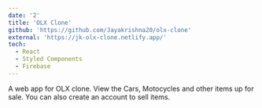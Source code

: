 ```yaml
---
date: '2'
title: 'OLX Clone'
github: 'https://github.com/Jayakrishna20/olx-clone'
external: 'https://jk-olx-clone.netlify.app/'
tech:
  - React
  - Styled Components
  - Firebase
---
```


A web app for OLX clone. View the Cars, Motocycles and other items up for sale. You can also create an account to sell items.
